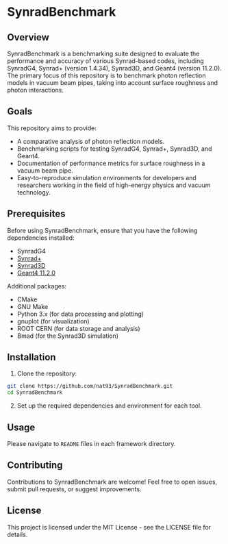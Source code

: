# SynradBenchmark

## Overview

SynradBenchmark is a benchmarking suite designed to evaluate the performance and accuracy of various Synrad-based codes, including SynradG4, Synrad+ (version 1.4.34), Synrad3D, and Geant4 (version 11.2.0). The primary focus of this repository is to benchmark photon reflection models in vacuum beam pipes, taking into account surface roughness and photon interactions.

## Goals

This repository aims to provide:

- A comparative analysis of photon reflection models.
- Benchmarking scripts for testing SynradG4, Synrad+, Synrad3D, and Geant4.
- Documentation of performance metrics for surface roughness in a vacuum beam pipe.
- Easy-to-reproduce simulation environments for developers and researchers working in the field of high-energy physics and vacuum technology.

## Prerequisites

Before using SynradBenchmark, ensure that you have the following dependencies installed:

- SynradG4
- [Synrad+](https://gitlab.cern.ch/molflow_synrad/synrad)
- [Synrad3D](https://github.com/bmad-sim/bmad-ecosystem.git)
- [Geant4 11.2.0](https://geant4.web.cern.ch/download/11.2.0.html)
 
Additional packages:

- CMake
- GNU Make
- Python 3.x (for data processing and plotting)
- gnuplot (for visualization)
- ROOT CERN (for data storage and analysis)
- Bmad (for the Synrad3D simulation)

## Installation

1. Clone the repository:
```bash
git clone https://github.com/nat93/SynradBenchmark.git
cd SynradBenchmark
```
2. Set up the required dependencies and environment for each tool.

## Usage

Please navigate to `README` files in each framework directory.

## Contributing

Contributions to SynradBenchmark are welcome! Feel free to open issues, submit pull requests, or suggest improvements.

## License

This project is licensed under the MIT License - see the LICENSE file for details.

